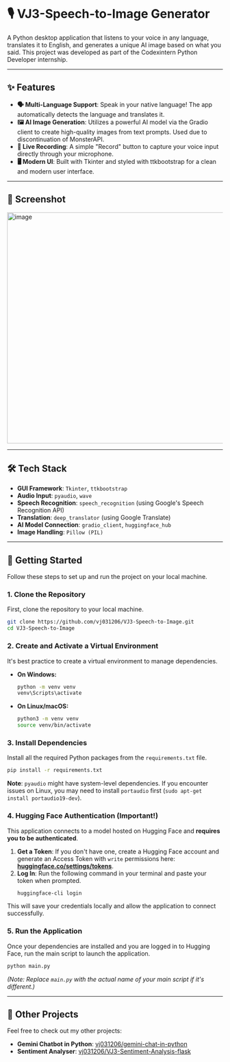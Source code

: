 # 🎙️ VJ3-Speech-to-Image Generator

A Python desktop application that listens to your voice in any language, translates it to English, and generates a unique AI image based on what you said. This project was developed as part of the Codexintern Python Developer internship.

-----

## ✨ Features

  * **🗣️ Multi-Language Support**: Speak in your native language\! The app automatically detects the language and translates it.
  * **🖼️ AI Image Generation**: Utilizes a powerful AI model via the Gradio client to create high-quality images from text prompts. Used due to discontinuation of MonsterAPI.
  * **🔴 Live Recording**: A simple "Record" button to capture your voice input directly through your microphone.
  * **🖥️ Modern UI**: Built with Tkinter and styled with ttkbootstrap for a clean and modern user interface.

-----

## 📸 Screenshot

<img width="602" height="539" alt="image" src="https://github.com/user-attachments/assets/7da1e0da-8334-4f1c-ae3a-2b41a1be93b8" />

-----

## 🛠️ Tech Stack

  * **GUI Framework**: `Tkinter`, `ttkbootstrap`
  * **Audio Input**: `pyaudio`, `wave`
  * **Speech Recognition**: `speech_recognition` (using Google's Speech Recognition API)
  * **Translation**: `deep_translator` (using Google Translate)
  * **AI Model Connection**: `gradio_client`, `huggingface_hub`
  * **Image Handling**: `Pillow (PIL)`

-----

## 🚀 Getting Started

Follow these steps to set up and run the project on your local machine.

### 1\. Clone the Repository

First, clone the repository to your local machine.

```bash
git clone https://github.com/vj031206/VJ3-Speech-to-Image.git
cd VJ3-Speech-to-Image
```

### 2\. Create and Activate a Virtual Environment

It's best practice to create a virtual environment to manage dependencies.

  * **On Windows:**
    ```bash
    python -m venv venv
    venv\Scripts\activate
    ```
  * **On Linux/macOS:**
    ```bash
    python3 -m venv venv
    source venv/bin/activate
    ```

### 3\. Install Dependencies

Install all the required Python packages from the `requirements.txt` file.

```bash
pip install -r requirements.txt
```

**Note**: `pyaudio` might have system-level dependencies. If you encounter issues on Linux, you may need to install `portaudio` first (`sudo apt-get install portaudio19-dev`).

### 4\. Hugging Face Authentication (Important\!)

This application connects to a model hosted on Hugging Face and **requires you to be authenticated**.

1.  **Get a Token**: If you don't have one, create a Hugging Face account and generate an Access Token with `write` permissions here: **[huggingface.co/settings/tokens](https://huggingface.co/settings/tokens)**.
2.  **Log In**: Run the following command in your terminal and paste your token when prompted.
    ```bash
    huggingface-cli login
    ```

This will save your credentials locally and allow the application to connect successfully.

### 5\. Run the Application

Once your dependencies are installed and you are logged in to Hugging Face, run the main script to launch the application.

```bash
python main.py
```

*(Note: Replace `main.py` with the actual name of your main script if it's different.)*

-----

## 📁 Other Projects

Feel free to check out my other projects:

  * **Gemini Chatbot in Python**: [vj031206/gemini-chat-in-python](https://github.com/vj031206/gemini-chat-in-python.git)
  * **Sentiment Analyser**: [vj031206/VJ3-Sentiment-Analysis-flask](https://github.com/vj031206/VJ3-Sentiment-Analysis-flask.git)
